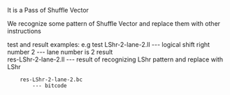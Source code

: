 It is a Pass of Shuffle Vector

We recognize some pattern of Shuffle Vector and replace them with other instructions

test and result examples:
e.g 
    test
        LShr-2-lane-2.ll 
            --- logical shift right number  2
            --- lane number is 2
    result	
        res-LShr-2-lane-2.ll
            --- result of recognizing LShr pattern and replace with LShr

        res-LShr-2-lane-2.bc
            --- bitcode


